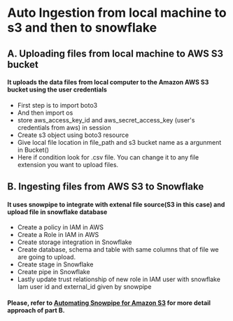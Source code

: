 # Auto Ingestion from local machine to s3 and then to snowflake
## A. Uploading files from local machine to AWS S3 bucket
#### It uploads the data files from local computer to the Amazon AWS S3 bucket using the user credentials
- First step is to import boto3
- And then import os
- store aws_access_key_id and aws_secret_access_key (user's credentials from aws) in session
- Create s3 object using boto3 resource
- Give local file location in file_path and s3 bucket name as a argunment in Bucket()
- Here if condition look for .csv file. You can change it to any file extension you want to upload files.

## B. Ingesting files from AWS S3 to Snowflake
#### It uses snowpipe to integrate with extenal file source(S3 in this case) and upload file in snowflake database
- Create a policy in IAM in AWS
- Create a Role in IAM in AWS
- Create storage integration in Snowflake
- Create database, schema and table with same columns that of file we are going to upload. 
- Create stage in Snowflake
- Create pipe in Snowflake
- Lastly update trust relationship of new role in IAM user with snowflake Iam user id and external_id given by snowpipe
#### Please, refer to [Automating Snowpipe for Amazon S3](https://docs.snowflake.com/en/user-guide/data-load-snowpipe-auto-s3.html#automating-snowpipe-for-amazon-s3 "Reference link to official documentation") for more detail approach of part B.
